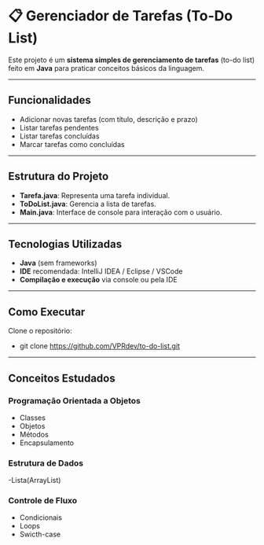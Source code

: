 # 📋 Gerenciador de Tarefas (To-Do List)

Este projeto é um **sistema simples de gerenciamento de tarefas** (to-do list) feito em **Java** para praticar conceitos básicos da linguagem.

---

## Funcionalidades

- Adicionar novas tarefas (com título, descrição e prazo)
- Listar tarefas pendentes
- Listar tarefas concluídas
- Marcar tarefas como concluídas

---

## Estrutura do Projeto

- **Tarefa.java**: Representa uma tarefa individual.
- **ToDoList.java**: Gerencia a lista de tarefas.
- **Main.java**: Interface de console para interação com o usuário.

---

## Tecnologias Utilizadas

- **Java** (sem frameworks)
- **IDE** recomendada: IntelliJ IDEA / Eclipse / VSCode
- **Compilação e execução** via console ou pela IDE

---

## Como Executar

Clone o repositório:
-  git clone https://github.com/VPRdev/to-do-list.git

---

## Conceitos Estudados

### Programação Orientada a Objetos
- Classes
- Objetos
- Métodos
- Encapsulamento
### Estrutura de Dados
  -Lista(ArrayList)
### Controle de Fluxo
  - Condicionais
  - Loops
  - Swicth-case
